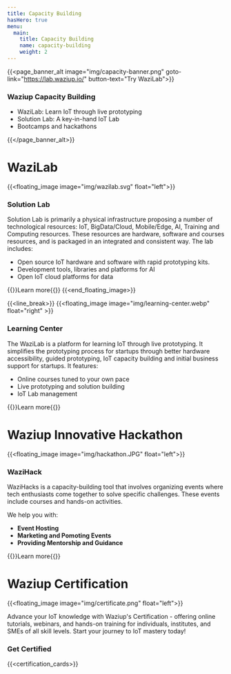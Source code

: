 ```yaml
---
title: Capacity Building
hasHero: true
menu:
  main:
    title: Capacity Building
    name: capacity-building
    weight: 2
---
```


{{<page_banner_alt  image="img/capacity-banner.png" goto-link="https://lab.waziup.io/" button-text="Try WaziLab">}}

### Waziup Capacity Building

- WaziLab: Learn IoT through live prototyping 
- Solution Lab: A key-in-hand IoT Lab
- Bootcamps and hackathons

{{</page_banner_alt>}}


WaziLab
=======

{{<floating_image image="img/wazilab.svg" float="left">}}

### Solution Lab

Solution Lab is primarily a physical infrastructure proposing a number of technological resources: IoT, BigData/Cloud, Mobile/Edge, AI, Training and Computing resources. These resources are hardware, software and courses resources, and is packaged in an integrated and consistent way. The lab includes:

- Open source IoT hardware and software with rapid prototyping kits.
- Development tools, libraries and platforms for AI
- Open IoT cloud platforms for data 


{{<button-learn-more link="solution-lab"  color="blm-orange">}}Learn more{{</button-learn-more>}} 
{{<end_floating_image>}}

{{<line_break>}}
{{<floating_image image="img/learning-center.webp" float="right" >}}

### Learning Center

The WaziLab is a platform for learning IoT through live prototyping. It simplifies the prototyping process for startups through better hardware accessibility, guided prototyping, IoT capacity building and initial business support for startups. It features:

- Online courses tuned to your own pace
- Live prototyping and solution building
- IoT Lab management

{{<button-learn-more link="learning-center"  color="blm-orange">}}Learn more{{</button-learn-more>}} 

Waziup Innovative Hackathon
===========================

{{<floating_image image="img/hackathon.JPG" float="left">}}

### WaziHack

WaziHacks is a capacity-building tool that involves organizing events where tech enthusiasts come together to solve specific challenges. These events include courses and hands-on activities.

We help you with:

- **Event Hosting**
- **Marketing and Pomoting Events** 
- **Providing Mentorship and Guidance**

{{<button-learn-more link="wazihack" color="blm-orange" >}}Learn more{{</button-learn-more>}} 

Waziup Certification
====================


{{<floating_image image="img/certificate.png" float="left">}}


Advance your IoT knowledge with Waziup's Certification - offering online tutorials, webinars, and hands-on training for individuals, institutes, and SMEs of all skill levels. Start your journey to IoT mastery today!

### Get Certified

{{<certification_cards>}}

